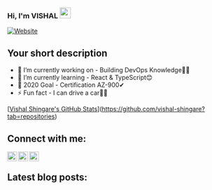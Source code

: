 ### Hi, I'm VISHAL <img src="https://media.giphy.com/media/hvRJCLFzcasrR4ia7z/giphy.gif" width="25px">
[![Website](https://img.shields.io/badge/Text-Text-green?style=flat-square)](https://google.com)

## Your short description
- 🔭 I’m currently working on - Building DevOps Knowledge🏋️‍♂️
- 🌱 I’m currently learning - React & TypeScript😊
- 🥅 2020 Goal - Certification AZ-900✔
- ⚡ Fun fact - I can drive a car🚗🤪

<!-- ❔❔❔❔ means username in below README.md -->
<!-- Also feel free to update second URL to any URL -->
[[Vishal Shingare's GitHub Stats](https://github-readme-stats.vercel.app/api?username=vishal.shingare&count_private=true&include_all_commits=true&theme=radical)](https://github.com/vishal-shingare?tab=repositories)

## Connect with me:
[<img align="left" alt="codeSTACKr | Facebook" width="22px" src="https://cdn.jsdelivr.net/npm/simple-icons@v3/icons/facebook.svg" />][facebook]
[<img align="left" alt="codeSTACKr | Twitter" width="22px" src="https://cdn.jsdelivr.net/npm/simple-icons@v3/icons/twitter.svg" />][twitter]
[<img align="left" alt="codeSTACKr | LinkedIn" width="22px" src="https://cdn.jsdelivr.net/npm/simple-icons@v3/icons/linkedin.svg" />][linkedin]
<br />

<!-- Optional if you have blogs -->
## Latest blog posts:
<!-- BLOG-POST-LIST:START -->
<!-- BLOG-POST-LIST:END -->

<!-- This section you create this variables that are used above -->
[facebook]: https://www.facebook.com/vishal.shingare.29/
[twitter]: https://twitter.com/visha_shingare/
[linkedin]: https://www.linkedin.com/in/vishal-shingare/
